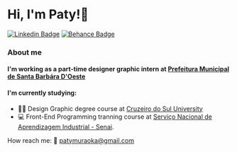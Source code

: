 # Hi, I'm Paty!👋
[![Linkedin Badge](https://img.shields.io/badge/-LinkedIn-blue?style=flat-square&logo=Linkedin&logoColor=white&link=https://www.linkedin.com/in/1patricia-muraoka/)](https://www.linkedin.com/in/1patricia-muraoka/)
[![Behance Badge](https://img.shields.io/badge/-Behance-darkblue?style=flat-square&logo=Behance&logoColor=white&link=https://www.behance.net/patriciamka/)](https://www.behance.net/patriciamka/)

### About me 

#### I'm working as a part-time designer graphic intern at [Prefeitura Municipal de Santa Barbára D'Oeste](http://www.santabarbara.sp.gov.br/v5/)

#### I'm currently studying:
- :woman_student: Design Graphic degree course at [Cruzeiro do Sul University](https://www.cruzeirodosul.edu.br/) 
- :computer: Front-End Programming tranning course at [Serviço Nacional de Aprendizagem Industrial - Senai](https://www.sp.senai.br/). 

How reach me: :e-mail: patymuraoka@gmail.com



